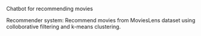 Chatbot for recommending movies 

Recommender system:
Recommend movies from MoviesLens dataset using colloborative filtering and k-means clustering.